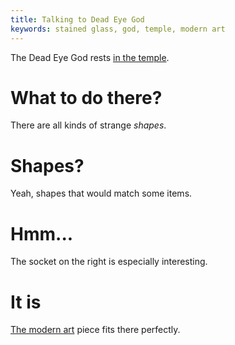 ```yaml
---
title: Talking to Dead Eye God
keywords: stained glass, god, temple, modern art
---
```


The Dead Eye God rests [in the temple](090-temple.md).

# What to do there?
There are all kinds of strange _shapes_.

# Shapes?
Yeah, shapes that would match some items.

# Hmm...
The socket on the right is especially interesting.

# It is
[The modern art](020-modern-art.md) piece fits there perfectly.
